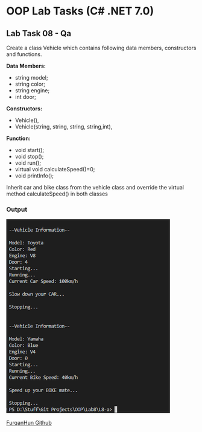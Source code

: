 # OOP Lab Tasks (C# .NET 7.0)

## Lab Task 08 - Qa

Create a class Vehicle which contains following data members, constructors and functions.

**Data Members:**
- string model;
- string color;
- string engine;
- int door;

**Constructors:**
- Vehicle(),
- Vehicle(string, string, string, string,int),

**Function:**
- void start();
- void stop();
- void run();
- virtual void calculateSpeed()=0;
- void printInfo();

Inherit car and bike class from the vehicle class and override the virtual method calculateSpeed() in both classes


### Output

![L8-a](../../Assets/L8-a.png)

[FurqanHun Github](https://github.com/FurqanHun)
